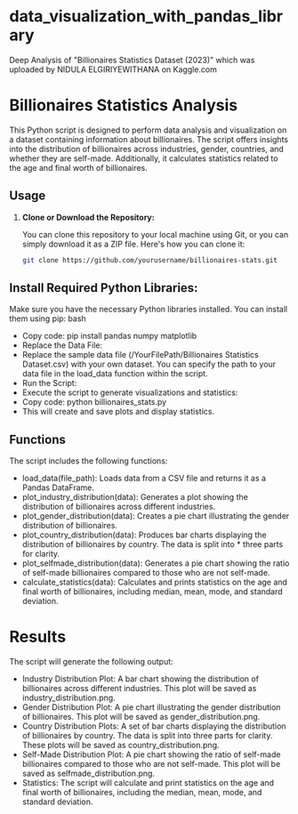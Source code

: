 # data_visualization_with_pandas_library
Deep Analysis of "Billionaires Statistics Dataset (2023)" which was uploaded by NIDULA ELGIRIYEWITHANA on Kaggle.com
# Billionaires Statistics Analysis

This Python script is designed to perform data analysis and visualization on a dataset containing information about billionaires. The script offers insights into the distribution of billionaires across industries, gender, countries, and whether they are self-made. Additionally, it calculates statistics related to the age and final worth of billionaires.

## Usage

1. **Clone or Download the Repository:**

   You can clone this repository to your local machine using Git, or you can simply download it as a ZIP file. Here's how you can clone it:

   ```bash
   git clone https://github.com/yourusername/billionaires-stats.git
## Install Required Python Libraries:
Make sure you have the necessary Python libraries installed. You can install them using pip:
bash
* Copy code: pip install pandas numpy matplotlib
* Replace the Data File:
* Replace the sample data file (/YourFilePath/Billionaires Statistics Dataset.csv) with your own dataset. You can specify the path to your data file in the load_data function within the script.
* Run the Script:
* Execute the script to generate visualizations and statistics:
* Copy code: python billionaires_stats.py
* This will create and save plots and display statistics.
## Functions

The script includes the following functions:

* load_data(file_path): Loads data from a CSV file and returns it as a Pandas DataFrame.
* plot_industry_distribution(data): Generates a plot showing the distribution of billionaires across different industries.
* plot_gender_distribution(data): Creates a pie chart illustrating the gender distribution of billionaires.
* plot_country_distribution(data): Produces bar charts displaying the distribution of billionaires by country. The data is split into * three parts for clarity.
* plot_selfmade_distribution(data): Generates a pie chart showing the ratio of self-made billionaires compared to those who are not self-made.
* calculate_statistics(data): Calculates and prints statistics on the age and final worth of billionaires, including median, mean, mode, and standard deviation.
# Results

The script will generate the following output:

* Industry Distribution Plot: A bar chart showing the distribution of billionaires across different industries. This plot will be saved as industry_distribution.png.
* Gender Distribution Plot: A pie chart illustrating the gender distribution of billionaires. This plot will be saved as gender_distribution.png.
* Country Distribution Plots: A set of bar charts displaying the distribution of billionaires by country. The data is split into three parts for clarity. These plots will be saved as country_distribution.png.
* Self-Made Distribution Plot: A pie chart showing the ratio of self-made billionaires compared to those who are not self-made. This plot will be saved as selfmade_distribution.png.
* Statistics: The script will calculate and print statistics on the age and final worth of billionaires, including the median, mean, mode, and standard deviation.
